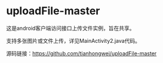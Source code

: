 # uploadFile-master
这是android客户端访问接口上传文件实例，旨在共享。

支持多张图片或文件上传，详见MainActivity2.java代码。


源码链接：https://github.com/tianhongwei/uploadFile-master